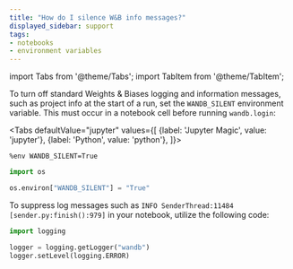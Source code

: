 ```yaml
---
title: "How do I silence W&B info messages?"
displayed_sidebar: support
tags:
- notebooks
- environment variables
---
```

import Tabs from '@theme/Tabs';
import TabItem from '@theme/TabItem';

To turn off standard Weights & Biases logging and information messages, such as project info at the start of a run, set the `WANDB_SILENT` environment variable. This must occur in a notebook cell before running `wandb.login`:

<Tabs
  defaultValue="jupyter"
  values={[
    {label: 'Jupyter Magic', value: 'jupyter'},
    {label: 'Python', value: 'python'},
  ]}>
  <TabItem value="jupyter">

```notebook
%env WANDB_SILENT=True
```
  </TabItem>
  <TabItem value="python">

```python
import os

os.environ["WANDB_SILENT"] = "True"
```
  </TabItem>
</Tabs>

To suppress log messages such as `INFO SenderThread:11484 [sender.py:finish():979]` in your notebook, utilize the following code:

```python
import logging

logger = logging.getLogger("wandb")
logger.setLevel(logging.ERROR)
```